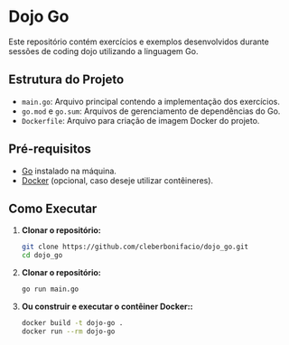 # Dojo Go

Este repositório contém exercícios e exemplos desenvolvidos durante sessões de coding dojo utilizando a linguagem Go.

## Estrutura do Projeto

- `main.go`: Arquivo principal contendo a implementação dos exercícios.
- `go.mod` e `go.sum`: Arquivos de gerenciamento de dependências do Go.
- `Dockerfile`: Arquivo para criação de imagem Docker do projeto.

## Pré-requisitos

- [Go](https://golang.org/doc/install) instalado na máquina.
- [Docker](https://docs.docker.com/get-docker/) (opcional, caso deseje utilizar contêineres).

## Como Executar

1. **Clonar o repositório:**

   ```bash
   git clone https://github.com/cleberbonifacio/dojo_go.git
   cd dojo_go

2. **Clonar o repositório:**

   ```bash
   go run main.go

3. **Ou construir e executar o contêiner Docker::**

   ```bash
   docker build -t dojo-go .
   docker run --rm dojo-go




